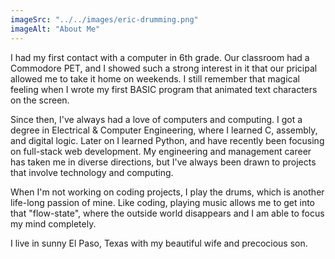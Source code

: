 ```yaml
---
imageSrc: "../../images/eric-drumming.png"
imageAlt: "About Me"
---
```


I had my first contact with a computer in 6th grade. Our classroom had a Commodore PET, and I showed such a strong interest in it that our pricipal allowed me to take it home on weekends. I still remember that magical feeling when I wrote my first BASIC program that animated text characters on the screen.

Since then, I've always had a love of computers and computing. I got a degree in Electrical & Computer Engineering, where I learned C, assembly, and digital logic. Later on I learned Python, and have recently been focusing on full-stack web development. My engineering and management career has taken me in diverse directions, but I've always been drawn to projects that involve technology and computing.

When I'm not working on coding projects, I play the drums, which is another life-long passion of mine. Like coding, playing music allows me to get into that "flow-state", where the outside world disappears and I am able to focus my mind completely.

I live in sunny El Paso, Texas with my beautiful wife and precocious son.
